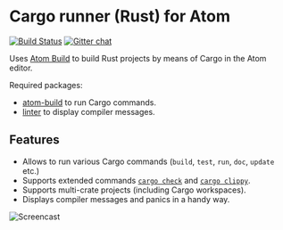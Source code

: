 # Cargo runner (Rust) for Atom

[![Build Status](https://img.shields.io/travis/AtomBuild/atom-build-cargo/master.svg?style=flat-square)](https://travis-ci.org/AtomBuild/atom-build-cargo)
[![Gitter chat](https://badges.gitter.im/noseglid/atom-build.svg?style=flat-square)](https://gitter.im/noseglid/atom-build)

Uses [Atom Build](https://github.com/noseglid/atom-build) to build Rust projects by means of Cargo in the Atom editor.

Required packages:

- [atom-build](https://github.com/noseglid/atom-build) to run Cargo commands.
- [linter](https://atom.io/packages/linter) to display compiler messages.

## Features

- Allows to run various Cargo commands (`build`, `test`, `run`, `doc`, `update` etc.)
- Supports extended commands [`cargo check`](https://github.com/rsolomo/cargo-check) and [`cargo clippy`](https://github.com/arcnmx/cargo-clippy).
- Supports multi-crate projects (including Cargo workspaces).
- Displays compiler messages and panics in a handy way.

![Screencast](http://g.recordit.co/ZK2iCsz7C6.gif)
